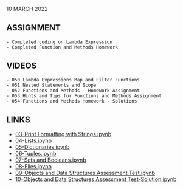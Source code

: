 10 MARCH 2022

## ASSIGNMENT
```
- Completed coding on Lambda Expression
- Completed Function and Methods Homework
```

## VIDEOS
```
- 050 Lambda Expressions Map and Filter Functions
- 051 Nested Statements and Scope
- 052 Functions and Methods - Homework Assignment
- 053 Hints and Tips for Functions and Methods Assignment
- 054 Functions and Methods Homework - Solutions
```

## LINKS
- [03-Print Formatting with Strings.ipynb](https://github.com/Pierian-Data/Complete-Python-3-Bootcamp/blob/master/00-Python%20Object%20and%20Data%20Structure%20Basics/03-Print%20Formatting%20with%20Strings.ipynb)
- [04-Lists.ipynb](https://github.com/Pierian-Data/Complete-Python-3-Bootcamp/blob/master/00-Python%20Object%20and%20Data%20Structure%20Basics/04-Lists.ipynb)
- [05-Dictionaries.ipynb](https://github.com/Pierian-Data/Complete-Python-3-Bootcamp/blob/master/00-Python%20Object%20and%20Data%20Structure%20Basics/05-Dictionaries.ipynb)
- [06-Tuples.ipynb](https://github.com/Pierian-Data/Complete-Python-3-Bootcamp/blob/master/00-Python%20Object%20and%20Data%20Structure%20Basics/06-Tuples.ipynb)
- [07-Sets and Booleans.ipynb](https://github.com/Pierian-Data/Complete-Python-3-Bootcamp/blob/master/00-Python%20Object%20and%20Data%20Structure%20Basics/07-Sets%20and%20Booleans.ipynb)
- [08-Files.ipynb](https://github.com/Pierian-Data/Complete-Python-3-Bootcamp/blob/master/00-Python%20Object%20and%20Data%20Structure%20Basics/08-Files.ipynb)
- [09-Objects and Data Structures Assessment Test.ipynb](https://github.com/Pierian-Data/Complete-Python-3-Bootcamp/blob/master/00-Python%20Object%20and%20Data%20Structure%20Basics/09-Objects%20and%20Data%20Structures%20Assessment%20Test.ipynb)
- [10-Objects and Data Structures Assessment Test-Solution.ipynb](https://github.com/Pierian-Data/Complete-Python-3-Bootcamp/blob/master/00-Python%20Object%20and%20Data%20Structure%20Basics/10-Objects%20and%20Data%20Structures%20Assessment%20Test-Solution.ipynb)


